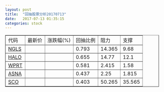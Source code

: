 ```yaml
---
layout: post
title:  "回抽股票分析20170713"
date:   2017-07-13 01:35:15
categories: stock
---
```

<script type="text/javascript">
var stockList = []
stockList.push('gb_ngls');
stockList.push('gb_halo');
stockList.push('gb_wprt');
stockList.push('gb_asna');
stockList.push('gb_sco');
</script>
<table border="1">
 <tr>
 <td>代码</td>
 <td>最新价</td>
 <td>涨跌幅(%)</td>
 <td>回抽比例</td>
 <td>阻力</td>
 <td>支撑</td>
</tr>
  <tr id="ngls">
  <td><a href="http://stock.finance.sina.com.cn/usstock/quotes/NGLS.html" target="_blank">NGLS</a></td><td></td><td></td><td>0.793</td><td>14.365</td><td>9.68</td></tr>
  <tr id="halo">
  <td><a href="http://stock.finance.sina.com.cn/usstock/quotes/HALO.html" target="_blank">HALO</a></td><td></td><td></td><td>0.655</td><td>14.77</td><td>12.1</td></tr>
  <tr id="wprt">
  <td><a href="http://stock.finance.sina.com.cn/usstock/quotes/WPRT.html" target="_blank">WPRT</a></td><td></td><td></td><td>0.581</td><td>2.415</td><td>1.58</td></tr>
  <tr id="asna">
  <td><a href="http://stock.finance.sina.com.cn/usstock/quotes/ASNA.html" target="_blank">ASNA</a></td><td></td><td></td><td>0.437</td><td>2.25</td><td>1.815</td></tr>
  <tr id="sco">
  <td><a href="http://stock.finance.sina.com.cn/usstock/quotes/SCO.html" target="_blank">SCO</a></td><td></td><td></td><td>0.403</td><td>50.265</td><td>35.565</td></tr>
</table>
